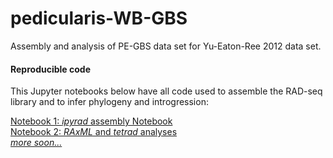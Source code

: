 # pedicularis-WB-GBS
Assembly and analysis of PE-GBS data set for Yu-Eaton-Ree 2012 data set.

#### Reproducible code   
This Jupyter notebooks below have all code used to assemble the RAD-seq library and to infer phylogeny and introgression:  

[Notebook 1: *ipyrad* assembly Notebook](http://nbviewer.jupyter.org/github/dereneaton/pedicularis-WB-GBS/blob/master/nb1-WB-assembly.ipynb)   
[Notebook 2: *RAxML* and *tetrad* analyses](http://nbviewer.jupyter.org/github/dereneaton/pedicularis-WB-GBS/blob/master/nb2-WB-phylogenetic-analysis.ipynb)  
[*more soon...*]()  

